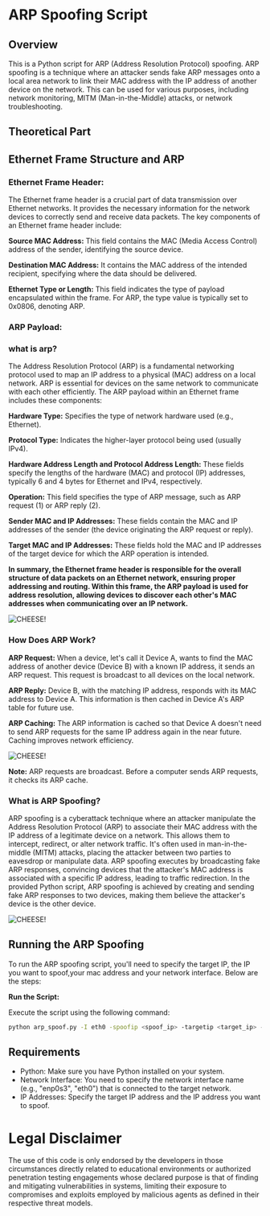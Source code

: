 # ARP Spoofing Script

## Overview
This is a Python script for ARP (Address Resolution Protocol) spoofing. ARP spoofing is a technique where an attacker sends fake ARP messages onto a local area network to link their MAC address with the IP address of another device on the network. This can be used for various purposes, including network monitoring, MITM (Man-in-the-Middle) attacks, or network troubleshooting.
## Theoretical Part

## Ethernet Frame Structure and ARP
### Ethernet Frame Header:
The Ethernet frame header is a crucial part of data transmission over Ethernet networks. It provides the necessary information for the network devices to correctly send and receive data packets. The key components of an Ethernet frame header include:

**Source MAC Address:** This field contains the MAC (Media Access Control) address of the sender, identifying the source device.

**Destination MAC Address:** It contains the MAC address of the intended recipient, specifying where the data should be delivered.

**Ethernet Type or Length:** This field indicates the type of payload encapsulated within the frame. For ARP, the type value is typically set to 0x0806, denoting ARP.

### ARP Payload:
### what is arp?
The Address Resolution Protocol (ARP) is a fundamental networking protocol used to map an IP address to a physical (MAC) address on a local network. ARP is essential for devices on the same network to communicate with each other efficiently.
The ARP payload within an Ethernet frame includes these components:

**Hardware Type:** Specifies the type of network hardware used (e.g., Ethernet).

**Protocol Type:** Indicates the higher-layer protocol being used (usually IPv4).

**Hardware Address Length and Protocol Address Length:** These fields specify the lengths of the hardware (MAC) and protocol (IP) addresses, typically 6 and 4 bytes for Ethernet and IPv4, respectively.

**Operation:** This field specifies the type of ARP message, such as ARP request (1) or ARP reply (2).

**Sender MAC and IP Addresses:** These fields contain the MAC and IP addresses of the sender (the device originating the ARP request or reply).

**Target MAC and IP Addresses:** These fields hold the MAC and IP addresses of the target device for which the ARP operation is intended.

**In summary, the Ethernet frame header is responsible for the overall structure of data packets on an Ethernet network, ensuring proper addressing and routing. Within this frame, the ARP payload is used for address resolution, allowing devices to discover each other's MAC addresses when communicating over an IP network.**

![CHEESE!](https://ipcisco.com/wp-content/uploads/2018/10/arp-packet-format-ipcisco.jpg)
### How Does ARP Work?
**ARP Request:** When a device, let's call it Device A, wants to find the MAC address of another device (Device B) with a known IP address, it sends an ARP request. This request is broadcast to all devices on the local network.

**ARP Reply:** Device B, with the matching IP address, responds with its MAC address to Device A. This information is then cached in Device A's ARP table for future use.

**ARP Caching:** The ARP information is cached so that Device A doesn't need to send ARP requests for the same IP address again in the near future. Caching improves network efficiency.

![CHEESE!](https://freecontent.manning.com/wp-content/uploads/Learn-Cisco-Administration-ARP.gif)

**Note:** ARP requests are broadcast. Before a computer sends ARP requests, it checks its ARP cache.

### What is ARP Spoofing?
ARP spoofing is a cyberattack technique where an attacker manipulate the Address Resolution Protocol (ARP) to associate their MAC address with the IP address of a legitimate device on a network. This allows them to intercept, redirect, or alter network traffic. It's often used in man-in-the-middle (MITM) attacks, placing the attacker between two parties to eavesdrop or manipulate data. ARP spoofing executes by broadcasting fake ARP responses, convincing devices that the attacker's MAC address is associated with a specific IP address, leading to traffic redirection.
In the provided Python script, ARP spoofing is achieved by creating and sending fake ARP responses to two devices, making them believe the attacker's device is the other device.

![CHEESE!](https://www.cs.toronto.edu/~arnold/427/15s/csc427/tools/CainAndAbel/images/image03.gif)
## Running the ARP Spoofing

To run the ARP spoofing script, you'll need to specify the target IP, the IP you want to spoof,your mac address and your network interface. Below are the steps:

   **Run the Script:**

   Execute the script using the following command:

   ```bash
   python arp_spoof.py -I eth0 -spoofip <spoof_ip> -targetip <target_ip> -mac <your_mac> -localip <local_ip>
   ```


## Requirements
- Python: Make sure you have Python installed on your system.
- Network Interface: You need to specify the network interface name (e.g., "enp0s3", "eth0") that is connected to the target network.
- IP Addresses: Specify the target IP address and the IP address you want to spoof.

# Legal Disclaimer 
The use of this code is only endorsed by the developers in those circumstances directly related to educational environments or authorized penetration testing engagements whose declared purpose is that of finding and mitigating vulnerabilities in systems, limiting their exposure to compromises and exploits employed by malicious agents as defined in their respective threat models.
